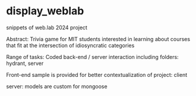 # display_weblab
snippets of web.lab 2024 project

Abstract: Trivia game for MIT students interested in learning about courses that fit at the intersection of idiosyncratic categories

Range of tasks: Coded back-end / server interaction including folders: hydrant, server

Front-end sample is provided for better contextualization of project: client

server: models are custom for mongoose
